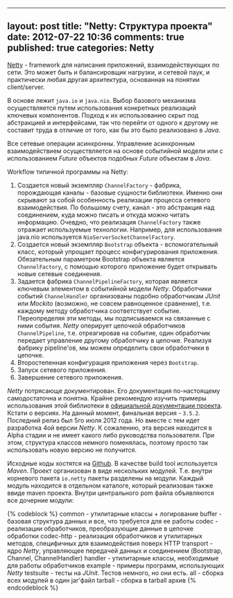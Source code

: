
---
layout: post
title: "Netty: Структура проекта"
date: 2012-07-22 10:36
comments: true
published: true
categories: Netty
---
[Netty](http://netty.io) - framework для написания приложений, взаимодействующих по сети. Это может быть и балансировщик нагрузки, и сетевой паук, и практически любая другая архитектура, основанная на понятии client/server.

<!--more-->

В основе лежит `java.io` и `java.nio`. Выбор базового механизма осуществляется путем использования конкретных реализаций ключевых компонентов. Подход к их использованию скрыт под абстракцией и интерфейсами, так что перейти от одного к другому не составит труда в отличие от того, как бы это было реализовано в *Java*.

Все сетевые операции асинхронны. Управление асинхронным взаимодействием осуществляется на основе событийной модели или с использованием *Future* объектов подобных *Future* объектам в *Java*.

Workflow типичной программы на Netty:

1. Создается новый экземпляр `ChannelFactory` - фабрика, порождающая каналы - базовые сущности библиотеки. Именно они скрывают за собой особенность реализации процесса сетевого взаимодействия. По большому счету, канал - это абстракция над соединением, куда можно писать и откуда можно читать информацию. Очевдно, что реализация `ChannelFactory` также отражает используемые технологии. Например, для использования java.nio используется `NioServerSocketChannelFactory`.
2. Создается новый экземпляр `Bootstrap` объекта - вспомогательный класс, который упрощает процесс конфигурирования приложения. Обязательным параметром Bootstrap объекта является `ChannelFactory`, с помощью которого приложение будет открывать новые сетевые соединения.
3. Задается фабрика `ChannelPipelineFactory`, которая является ключевым элементом в событийной модели *Netty*. Обработчики событий `ChannelHandler` организованы подобно обработчикам *JUnit* или *Mockito* (возможно, не совсем равноценное сравнение), т.е. каждому методу обработчика соответствует событие. Переопределяя эти методы, мы подписываемся на связанные с ними события. *Netty* оперирует цепочкой обработчиков `ChannelPipeline`, т.е. отреагировав на событие, один обработчик передает управление другому обработчику в цепочке. Реализуя фабрику pipeline'ов, мы можем определить свои обработчики в цепочке.
4. Второстепенная конфигурация приложения через `Bootstrap`.
5. Запуск сетевого приложения.
6. Завершение сетевого приложения.

*Netty* потрясающе документирован. Его документация по-настоящему самодостаточна и понятна. Крайне рекомендую изучить примеры использования этой библиотеки в [официальной документации проекта](http://static.netty.io/3.5/guide/). Кстати о версиях. На данный момент, финальная версия - `3.5.2`. Последний релиз был 5го июля 2012 года. Но вместе с тем идет разработка 4ой версии *Netty*. К сожалению, эта версия находится в Alpha стадии и не имеет какого либо руководства пользователя. При этом, структура классов немного поменялась, поэтому просто так использовать новую версию не получится.

Исходные коды хостятся на [Github](https://github.com/netty/netty). В качестве build tool используется *Maven*. Проект организован в виде нескольких модулей. Т.е. внутри корневого пакета `io.netty` пакеты разделены на модули. Каждый модуль находится в отдельном каталоге, который реализован также ввиде maven проекта. Внутри центрального pom файла объявляются все дочерние модули:

{% codeblock %}
<modules>
  <module>common</module> - утилитарные классы + логирование
  <module>buffer</module> - базовая структура данных и все, что требуется для ее работы
  <module>codec</module> - реализации обработчиков, преобразующие данные в цепочке обработки
  <module>codec-http</module> - реализация обработчиков и утилитарных методов, специфичных для взаимодействия поверх HTTP
  <module>transport</module> - ядро *Netty*, управляющее передачей данных и соединением (Bootstrap, Channel, ChannelHandler)
  <module>handler</module> - утилитарные классы, необходимые для работы обработчиков
  <module>example</module> - примеры программ, использующих *Netty*
  <module>testsuite</module> - тесты на *JUnit*. Тестов немного, но они есть.
  <module>all</module> - сборка всех модулей в один jar'файл
  <module>tarball</module> - сборка в tarball архив
</modules>
{% endcodeblock %}
